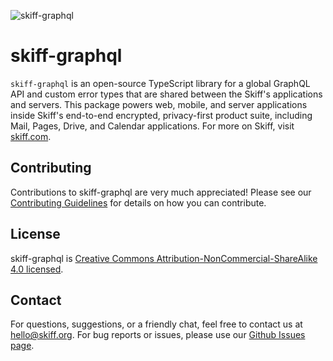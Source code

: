 ![skiff-graphql](https://github.com/skiff-org/skiff-apps/assets/36896271/74a64c5c-717a-4b37-88ba-1c18af91792e)

# skiff-graphql

`skiff-graphql` is an open-source TypeScript library for a global GraphQL API and custom error types that are shared between the Skiff's applications and servers. This package powers web, mobile, and server applications inside Skiff's end-to-end encrypted, privacy-first product suite, including Mail, Pages, Drive, and Calendar applications. For more on Skiff, visit [skiff.com](https://skiff.com).

## Contributing

Contributions to skiff-graphql are very much appreciated! Please see our [Contributing Guidelines](https://github.com/skiff-org/skiff-apps/blob/main/CONTRIBUTING.md) for details on how you can contribute.

## License

skiff-graphql is [Creative Commons Attribution-NonCommercial-ShareAlike 4.0 licensed](https://github.com/skiff-org/skiff-apps/blob/main/libs/skiff-graphql/LICENSE).

## Contact

For questions, suggestions, or a friendly chat, feel free to contact us at [hello@skiff.org](mailto:hello@skiff.org). For bug reports or issues, please use our [Github Issues page](https://github.com/skiff-org/skiff-apps/issues).
